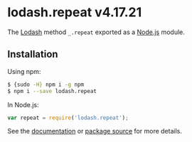 # lodash.repeat v4.17.21

The [Lodash](https://lodash.com/) method `_.repeat` exported as a [Node.js](https://nodejs.org/) module.

## Installation

Using npm:
```bash
$ {sudo -H} npm i -g npm
$ npm i --save lodash.repeat
```

In Node.js:
```js
var repeat = require('lodash.repeat');
```

See the [documentation](https://lodash.com/docs#repeat) or [package source](https://github.com/lodash/lodash/blob/4.17.21-npm-packages/lodash.repeat) for more details.
